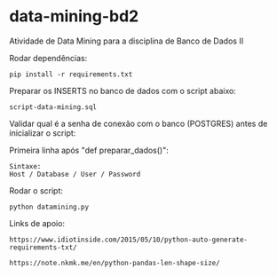 # data-mining-bd2
Atividade de Data Mining para a disciplina de Banco de Dados II

Rodar dependências:

    pip install -r requirements.txt

Preparar os INSERTS no banco de dados com o script abaixo:
    
    script-data-mining.sql

Validar qual é a senha de conexão com o banco (POSTGRES) antes de inicializar o script:

Primeira linha após "def preparar_dados()":

    Sintaxe:
    Host / Database / User / Password

Rodar o script:

    python datamining.py


Links de apoio:

    https://www.idiotinside.com/2015/05/10/python-auto-generate-requirements-txt/

    https://note.nkmk.me/en/python-pandas-len-shape-size/
